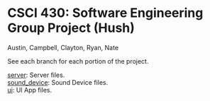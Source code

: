 # CSCI 430: Software Engineering Group Project (Hush)
Austin, Campbell, Clayton, Ryan, Nate

See each branch for each portion of the project.

[server](https://github.com/CampbellCrowley/CSCI430/tree/server): Server files.  
[sound_device](https://github.com/CampbellCrowley/CSCI430/tree/sound_device): Sound Device files.  
[ui](https://github.com/CampbellCrowley/CSCI430/tree/ui): UI App files.
